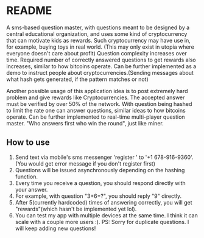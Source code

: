 # README

A sms-based question master, with questions meant to be designed by a central educational organization, and uses some kind of cryptocurrency that can motivate kids as rewards. 
Such cryptocurrency may have use in, for example, buying toys in real world. (This may only exist in utopia where everyone doesn't care about profit)
Question complexity increases over time. Required number of correctly answered questions to get rewards also increases, similar to how bitcoins operate.
Can be further implemented as a demo to instruct people about cryptocurrencies.(Sending messages about what hash gets generated, if the pattern matches or not)

Another possible usage of this application idea is to post extremely hard problem and give rewards like Cryptocurrencies.
The accepted answer must be verified by over 50% of the network.
With question being hashed to limit the rate one can answer questions, similar ideas to how bitcoins operate.
Can be further implemented to real-time multi-player question master. "Who answers first who win the round", just like miner.

## How to use

1. Send text via mobile's sms messenger 'register <name>' to '+1 678-916-9360'. (You would get error message if you don't register first)
2. Questions will be issued asynchronously depending on the hashing function.
3. Every time you receive a question, you should respond directly with your answer.
4. For example, with question "3+6=?", you should reply "9" directly.
5. After 5(currently hardcoded) times of answering correctly, you will get "rewards"(which hasn't be implemented yet lol).
6. You can test my app with multiple devices at the same time. I think it can scale with a couple more users :).
PS: Sorry for duplicate questions. I will keep adding new questions!

